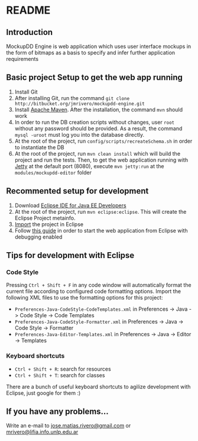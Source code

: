 # README #

## Introduction ##

MockupDD Engine is web application which uses user interface mockups in the form of bitmaps as a basis to specify and infer further application requirements

## Basic project Setup to get the web app running ##

1. Install Git
2. After installing Git, run the command `git clone http://bitbucket.org/jmrivero/mockupdd-engine.git`
3. Install [Apache Maven](http://maven.apache.org/). After the installation, the command `mvn` should work
4. In order to run the DB creation scripts without changes, user `root` without any password should be provided. As a result, the command `mysql -uroot` must log you into the database directly.
5. At the root of the project, run `config/scripts/recreateSchema.sh` in order to instantiate the DB
6. At the root of the project, run `mvn clean install` which will build the project and run the tests. Then, to get the web application running with [Jetty](http://eclipse.org/jetty/) at the default port (8080), execute `mvn jetty:run` at the `modules/mockupdd-editor` folder

## Recommented setup for development ##

1. Download [Eclipse IDE for Java EE Developers](https://www.eclipse.org/downloads/)
2. At the root of the project, run `mvn eclipse:eclipse`. This will create the Eclipse Project metainfo.
3. [Import](http://help.eclipse.org/juno/index.jsp?topic=%2Forg.eclipse.platform.doc.user%2Ftasks%2Ftasks-importproject.htm) the project in Eclipse
4. Follow [this guide](http://docs.codehaus.org/display/JETTY/Debugging+with+the+Maven+Jetty+Plugin+inside+Eclipse) in order to start the web application from Eclipse with debugging enabled

## Tips for development with Eclipse ##

### Code Style ###
Pressing `Ctrl + Shift + F` in any code window will automatically format the current file according to configured code formatting options. Import the following XML files to use the formatting options for this project:

- `Preferences-Java-CodeStyle-CodeTemplates.xml` in Preferences -> Java -> Code Style -> Code Templates
- `Preferences-Java-CodeStyle-Formatter.xml` in Preferences -> Java -> Code Style -> Formatter
- `Preferences-Java-Editor-Templates.xml` in Preferences -> Java -> Editor -> Templates

### Keyboard shortcuts ###

- `Ctrl + Shift + R`: search for resources
- `Ctrl + Shift + T`: search for classes

There are a bunch of useful keyboard shortcuts to agilize development with Eclipse, just google for them :)

## If you have any problems... ##

Write an e-mail to jose.matias.rivero@gmail.com or mrivero@lifia.info.unlp.edu.ar